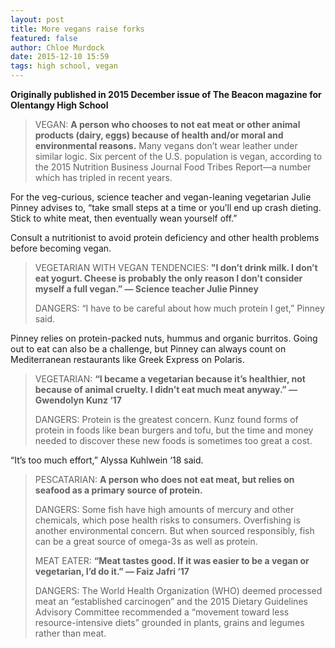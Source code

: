 ```yaml
---
layout: post
title: More vegans raise forks
featured: false
author: Chloe Murdock
date: 2015-12-10 15:59
tags: high school, vegan
---
```

**Originally published in 2015 December issue of The Beacon magazine for Olentangy High School**

> VEGAN: **A person who chooses to not eat meat or other animal products (dairy, eggs) because of health and/or moral and environmental reasons.** Many vegans don’t wear leather under similar logic. Six percent of the U.S. population is vegan, according to the 2015 Nutrition Business Journal Food Tribes Report—a number which has tripled in recent years.

For the veg-curious, science teacher and vegan-leaning vegetarian Julie Pinney advises to, “take small steps at a time or you’ll end up crash dieting. Stick to white meat, then eventually wean yourself off.”

Consult a nutritionist to avoid protein deficiency and other health problems before becoming vegan.

> VEGETARIAN WITH VEGAN TENDENCIES: **"I don’t drink milk. I don’t eat yogurt. Cheese is probably the only reason I don’t consider myself a full vegan.” — Science teacher Julie Pinney**
>
> DANGERS: “I have to be careful about how much protein I get,” Pinney said.

Pinney relies on protein-packed nuts, hummus and organic burritos. Going out to eat can also be a challenge, but Pinney can always count on Mediterranean restaurants like Greek Express on Polaris.

> VEGETARIAN: **“I became a vegetarian because it’s healthier, not because of animal cruelty. I didn’t eat much meat anyway.” — Gwendolyn Kunz ‘17**
>
> DANGERS: Protein is the greatest concern. Kunz found forms of protein in foods like bean burgers and tofu, but the time and money needed to discover these new foods is sometimes too great a cost.

“It’s too much effort,” Alyssa Kuhlwein ‘18 said.

> PESCATARIAN: **A person who does not eat meat, but relies on seafood as a primary source of protein.**
>
> DANGERS: Some fish have high amounts of mercury and other chemicals, which pose health risks to consumers. Overfishing is another environmental concern. But when sourced responsibly, fish can be a great source of omega-3s as well as protein.
>
> MEAT EATER: **“Meat tastes good. If it was easier to be a vegan or vegetarian, I’d do it.” — Faiz Jafri ‘17**
>
> DANGERS: The World Health Organization (WHO) deemed processed meat an “established carcinogen” and the 2015 Dietary Guidelines Advisory Committee recommended a “movement toward less resource-intensive diets” grounded in plants, grains and legumes rather than meat.